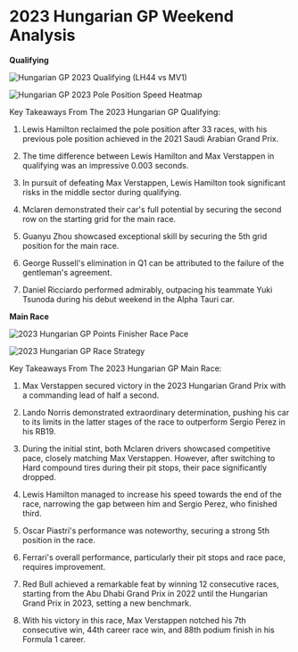 # 2023 Hungarian GP Weekend Analysis

**Qualifying**

![Hungarian GP 2023 Qualifying (LH44 vs MV1)](https://github.com/imranaqell/Formula-1-2023/assets/93969104/ef11ec78-8076-4ea8-bcff-73e2893c5643)

![Hungarian GP 2023 Pole Position Speed Heatmap](https://github.com/imranaqell/Formula-1-2023/assets/93969104/fb43f0c4-305d-4950-9142-6d33ab67d2c4)

Key Takeaways From The 2023 Hungarian GP Qualifying:

1. Lewis Hamilton reclaimed the pole position after 33 races, with his previous pole position achieved in the 2021 Saudi Arabian Grand Prix.

2. The time difference between Lewis Hamilton and Max Verstappen in qualifying was an impressive 0.003 seconds.

3. In pursuit of defeating Max Verstappen, Lewis Hamilton took significant risks in the middle sector during qualifying.

4. Mclaren demonstrated their car's full potential by securing the second row on the starting grid for the main race.

5. Guanyu Zhou showcased exceptional skill by securing the 5th grid position for the main race.

6. George Russell's elimination in Q1 can be attributed to the failure of the gentleman's agreement.

7. Daniel Ricciardo performed admirably, outpacing his teammate Yuki Tsunoda during his debut weekend in the Alpha Tauri car.

**Main Race**

![2023 Hungarian GP Points Finisher Race Pace](https://github.com/imranaqell/Formula-1-2023/assets/93969104/c0479477-7a09-44c6-b9e0-ad0e6f976613)

![2023 Hungarian GP Race Strategy](https://github.com/imranaqell/Formula-1-2023/assets/93969104/3ec629f8-c087-4cf6-9558-2b3591f36eee)

Key Takeaways From The 2023 Hungarian GP Main Race:

1. Max Verstappen secured victory in the 2023 Hungarian Grand Prix with a commanding lead of half a second.

2. Lando Norris demonstrated extraordinary determination, pushing his car to its limits in the latter stages of the race to outperform Sergio Perez in his RB19.

3. During the initial stint, both Mclaren drivers showcased competitive pace, closely matching Max Verstappen. However, after switching to Hard compound tires during their pit stops, their pace significantly dropped.

4. Lewis Hamilton managed to increase his speed towards the end of the race, narrowing the gap between him and Sergio Perez, who finished third.

5. Oscar Piastri's performance was noteworthy, securing a strong 5th position in the race.

6. Ferrari's overall performance, particularly their pit stops and race pace, requires improvement.

7. Red Bull achieved a remarkable feat by winning 12 consecutive races, starting from the Abu Dhabi Grand Prix in 2022 until the Hungarian Grand Prix in 2023, setting a new benchmark.

8. With his victory in this race, Max Verstappen notched his 7th consecutive win, 44th career race win, and 88th podium finish in his Formula 1 career.
